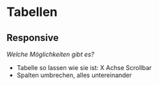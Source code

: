 # Tabellen
## Responsive

*Welche Möglichkeiten gibt es?*

- Tabelle so lassen wie sie ist: X Achse Scrollbar
- Spalten umbrechen, alles untereinander